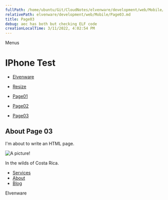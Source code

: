 ```yaml
---
fullPath: /home/ubuntu/Git/CloudNotes/elvenware/development/web/Mobile/Page03.md
relativePath: elvenware/development/web/Mobile/Page03.md
title: Page03
debug: aec has both but checking ELF code
creationLocalTime: 3/11/2022, 4:02:54 PM
---
```


<!-- toc -->
<!-- tocstop -->

Menus

IPhone Test
===========

-   [Elvenware](../index.html)
-   [Resize](#)

-   [Page01](Page03.html)
-   [Page02](Page02.html)
-   [Page03](Page03.html)

About Page 03
-------------

I'm about to write an HTML page.

![A picture!](../../../Art/photos/CostaRica/images/temp01/IMG_0929s.png)

In the wilds of Costa Rica.

-   [Services](services.html)
-   [About](about.html)
-   [Blog](blog.html)

Elvenware
